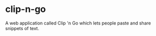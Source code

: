 # clip-n-go
A web application called Clip 'n Go which lets people paste and share snippets of text.
